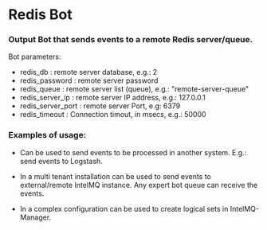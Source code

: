 # Redis Bot

### Output Bot that sends events to a remote Redis server/queue.

Bot parameters: 
* redis_db          : remote server database, e.g.: 2
* redis_password    : remote server password
* redis_queue       : remote server list (queue), e.g.: "remote-server-queue"
* redis_server_ip   : remote server IP address, e.g.: 127.0.0.1
* redis_server_port : remote server Port, e.g: 6379
* redis_timeout     : Connection timout, in msecs, e.g.: 50000


### Examples of usage:

* Can be used to send events to be processed in another system. E.g.: send events to Logstash.

* In a multi tenant installation can be used to send events to external/remote IntelMQ instance. Any expert bot queue can receive the events.

* In a complex configuration can be used to create logical sets in IntelMQ-Manager. 

